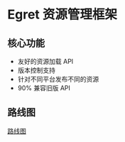 # Egret 资源管理框架


## 核心功能

* 友好的资源加载 API
* 版本控制支持
* 针对不同平台发布不同的资源
* 90% 兼容旧版 API 

## 路线图

[路线图](ROADMAP.md)